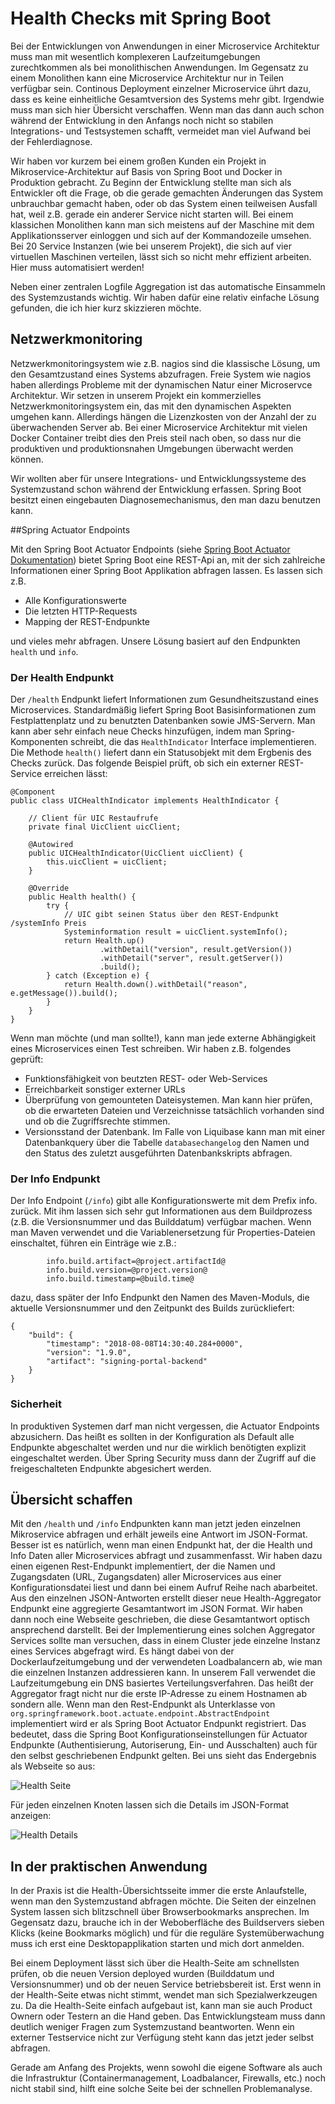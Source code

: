 # Health Checks mit Spring Boot

Bei der Entwicklungen von Anwendungen in einer  Microservice Architektur  muss man mit wesentlich komplexeren 
Laufzeitumgebungen zurechtkommen als bei  monolithischen Anwendungen. Im Gegensatz zu einem Monolithen
kann eine Microservice Architektur nur in Teilen verfügbar sein. Continous Deployment einzelner Microservice
ührt dazu, dass es keine einheitliche Gesamtversion des Systems mehr gibt. Irgendwie muss man sich hier
Übersicht verschaffen. Wenn man das dann auch schon während der Entwicklung in den
Anfangs noch nicht so stabilen  Integrations- und Testsystemen schafft, vermeidet man viel Aufwand bei der Fehlerdiagnose.

Wir haben vor kurzem bei einem großen Kunden ein Projekt in Mikroservice-Architektur auf Basis von Spring Boot und Docker
in Produktion gebracht.  Zu Beginn der Entwicklung stellte man sich als Entwickler oft die Frage, ob 
die gerade gemachten Änderungen das System
unbrauchbar gemacht haben, oder ob das System einen teilweisen Ausfall hat, weil z.B. gerade ein anderer Service nicht 
starten will.  Bei einem klassichen Monolithen kann man
sich meistens auf der Maschine mit dem Applikationsserver einloggen und sich auf der Kommandozeile umsehen. Bei 20
Service Instanzen (wie bei unserem Projekt), die sich auf vier virtuellen Maschinen verteilen, lässt sich so nicht 
mehr effizient arbeiten. Hier muss automatisiert werden!
 
Neben einer zentralen Logfile Aggregation ist das automatische Einsammeln des Systemzustands wichtig. 
Wir haben dafür eine relativ einfache Lösung gefunden, die ich hier kurz skizzieren möchte.

## Netzwerkmonitoring
Netzwerkmonitoringsystem wie z.B. nagios sind die klassische Lösung, um den Gesamtzustand eines Systems abzufragen. Freie
System wie nagios haben allerdings Probleme mit der dynamischen Natur einer Microservce Architektur.
 Wir setzen in unserem Projekt ein kommerzielles Netzwerkmonitoringsystem ein, das mit den dynamischen
Aspekten umgehen kann. Allerdings hängen die Lizenzkosten von der Anzahl der zu überwachenden Server ab. Bei einer 
Microservice Architektur mit vielen Docker Container treibt dies den Preis steil nach oben, so dass nur die 
produktiven und produktionsnahen Umgebungen überwacht werden können. 

Wir wollten aber für unsere Integrations- und Entwicklungssysteme des Systemzustand schon während der Entwicklung 
erfassen. Spring Boot besitzt einen eingebauten Diagnosemechanismus, den man dazu benutzen kann.

	
##Spring Actuator Endpoints
 
Mit den Spring Boot Actuator Endpoints (siehe 
[Spring Boot Actuator Dokumentation](https://docs.spring.io/spring-boot/docs/2.0.4.RELEASE/reference/htmlsingle/#production-ready)) 
bietet Spring Boot
eine REST-Api an, mit der sich zahlreiche Informationen einer Spring Boot Applikation abfragen lassen. Es lassen
sich z.B. 
- Alle Konfigurationswerte
- Die letzten HTTP-Requests
- Mapping der REST-Endpunkte

und vieles mehr abfragen.
Unsere Lösung basiert auf den Endpunkten `health` und `info`.  


### Der Health Endpunkt
Der `/health` Endpunkt liefert Informationen zum Gesundheitszustand eines Microservices. Standardmäßig liefert Spring 
Boot Basisinformationen zum Festplattenplatz und zu benutzten Datenbanken sowie JMS-Servern. Man kann aber sehr einfach neue 
Checks hinzufügen, indem man Spring-Komponenten schreibt, die das `HealthIndicator` Interface implementieren. Die Methode
`health()` liefert dann ein Statusobjekt mit dem Ergbenis des Checks zurück.
Das folgende Beispiel prüft, ob sich ein externer REST-Service erreichen lässt:
	
	
    @Component
    public class UICHealthIndicator implements HealthIndicator {
    
        // Client für UIC Restaufrufe
        private final UicClient uicClient;
    
        @Autowired
        public UICHealthIndicator(UicClient uicClient) {
            this.uicClient = uicClient;
        }
    
        @Override
        public Health health() {
            try {
                // UIC gibt seinen Status über den REST-Endpunkt /systemInfo Preis
                Systeminformation result = uicClient.systemInfo();
                return Health.up()
                        .withDetail("version", result.getVersion())
                        .withDetail("server", result.getServer())
                        .build();
            } catch (Exception e) { 
                return Health.down().withDetail("reason", e.getMessage()).build();
            }
        }
    }

Wenn man möchte (und man sollte!), kann man jede externe Abhängigkeit eines Microservices einen Test schreiben.
 Wir haben z.B. folgendes geprüft:
- Funktionsfähigkeit von beutzten REST- oder Web-Services
- Erreichbarkeit sonstiger externer URLs
- Überprüfung von gemounteten Dateisystemen. Man kann hier prüfen, ob die erwarteten Dateien und Verzeichnisse tatsächlich 
vorhanden sind und ob die Zugriffsrechte stimmen.
- Versionsstand der Datenbank. Im Falle von Liquibase kann man mit einer Datenbankquery über die Tabelle `databasechangelog` 
den Namen und den Status des zuletzt ausgeführten Datenbankskripts abfragen.

### Der Info Endpunkt
Der Info Endpoint (`/info`) gibt alle Konfigurationswerte mit dem Prefix info. zurück. Mit ihm lassen sich sehr
 gut Informationen aus dem Buildprozess (z.B. die Versionsnummer 
und das Builddatum) verfügbar machen. Wenn man Maven verwendet und die Variablenersetzung für Properties-Dateien
 einschaltet, führen ein Einträge wie z.B.:

            info.build.artifact=@project.artifactId@
            info.build.version=@project.version@
            info.build.timestamp=@build.time@
            
dazu, dass später der Info Endpunkt den Namen des Maven-Moduls, die aktuelle Versionsnummer
 und den Zeitpunkt des Builds zurückliefert:
	
    {
        "build": {
            "timestamp": "2018-08-08T14:30:40.284+0000",
            "version": "1.9.0",
            "artifact": "signing-portal-backend"
        }
    }

### Sicherheit
In produktiven Systemen darf man nicht vergessen, die Actuator Endpoints abzusichern. Das heißt es sollten in der
Konfiguration als Default alle Endpunkte abgeschaltet werden und nur die wirklich benötigten explizit eingeschaltet
werden. Über Spring Security muss dann der Zugriff auf die freigeschalteten Endpunkte abgesichert werden.

	
## Übersicht schaffen
Mit den `/health` und `/info` Endpunkten kann man jetzt jeden einzelnen Mikroservice abfragen
 und erhält jeweils eine Antwort im JSON-Format. Besser ist es natürlich, 
wenn man einen Endpunkt hat, der die Health und Info Daten aller Microservices
 abfragt und zusammenfasst. Wir haben dazu einen eigenen Rest-Endpunkt 
implementiert, der die Namen und Zugangsdaten (URL, Zugangsdaten) 
aller Microservices aus einer Konfigurationsdatei liest und dann bei einem Aufruf 
Reihe nach abarbeitet. Aus den einzelnen JSON-Antworten erstellt dieser neue
 Health-Aggregator Endpunkt eine aggregierte Gesamtantwort im JSON Format. Wir haben dann noch
eine Webseite geschrieben, die diese Gesamtantwort optisch ansprechend darstellt.
Bei der Implementierung eines solchen Aggregator Services sollte man versuchen,
 dass in einem Cluster jede einzelne Instanz eines Services abgefragt wird. Es hängt dabei
von der Dockerlaufzeitumgebung und der verwendeten Loadbalancern ab, wie man die 
einzelnen Instanzen addressieren kann. In unserem Fall verwendet die Laufzeitumgebung
ein DNS basiertes Verteilungsverfahren. Das heißt der Aggregator fragt nicht  nur die erste IP-Adresse
 zu einem Hostnamen ab sondern alle.
Wenn man den Rest-Endpunkt als Unterklasse von 
`org.springframework.boot.actuate.endpoint.AbstractEndpoint` implementiert wird er als Spring Boot Actuator 
Endpunkt registriert. Das bedeutet, dass die Spring Boot Konfigurationseinstellungen 
für Actuator Endpunkte (Authentisierung, Autoriserung, Ein- und Ausschalten) auch
für den selbst geschriebenen Endpunkt gelten.
Bei uns sieht das Endergebnis als Webseite so aus:

![Health Seite](health.png)

Für jeden einzelnen Knoten lassen sich die Details im JSON-Format anzeigen:

![Health Details](health_detail.png) 

## In der praktischen Anwendung
In der Praxis ist die Health-Übersichtsseite immer die erste Anlaufstelle, 
wenn man den Systemzustand abfragen möchte. Die 
Seiten der einzelnen System lassen sich blitzschnell über Browserbookmarks
 ansprechen. Im Gegensatz dazu, brauche ich in der Weboberfläche 
des Buildservers sieben Klicks (keine Bookmarks möglich) und für die reguläre
 Systemüberwachung muss ich erst eine Desktopapplikation
starten und mich dort anmelden.

Bei einem Deployment lässt sich über die
 Health-Seite am schnellsten prüfen, ob die neuen 
Version deployed wurden (Builddatum und Versionsnummer) und ob 
der neuen Service betriebsbereit ist. Erst wenn in der 
Health-Seite etwas nicht stimmt, wendet man sich  Spezialwerkzeugen zu. 
Da die Health-Seite einfach aufgebaut ist, kann man sie auch Product Ownern 
oder Testern an die Hand geben. Das
Entwicklungsteam muss dann  deutlich weniger Fragen zum Systemzustand
 beantworten. Wenn ein externer Testservice nicht 
zur Verfügung steht kann das jetzt jeder selbst abfragen.  

Gerade am Anfang des Projekts, wenn sowohl die eigene Software als auch
 die Infrastruktur (Containermanagement, Loadbalancer, 
Firewalls, etc.) noch nicht stabil sind, hilft eine solche Seite bei
 der schnellen Problemanalyse.
 
 
 
